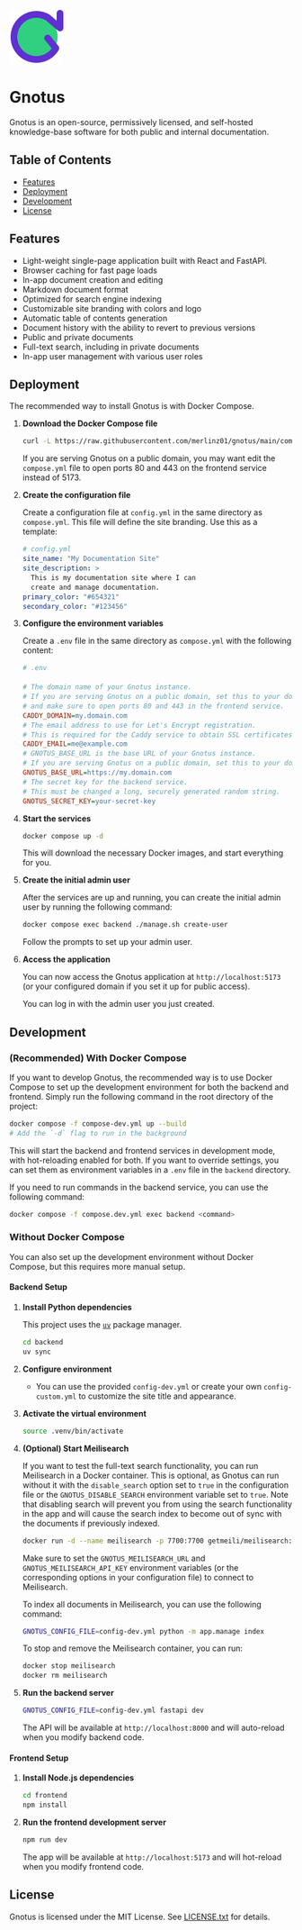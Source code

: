 ![logo](/backend/icon.svg)

# Gnotus

Gnotus is an open-source, permissively licensed, and self-hosted knowledge-base software
for both public and internal documentation.

## Table of Contents

- [Features](#features)
- [Deployment](#deployment)
- [Development](#development)
- [License](#license)

## Features

- Light-weight single-page application built with React and FastAPI.
- Browser caching for fast page loads
- In-app document creation and editing
- Markdown document format
- Optimized for search engine indexing
- Customizable site branding with colors and logo
- Automatic table of contents generation
- Document history with the ability to revert to previous versions
- Public and private documents
- Full-text search, including in private documents
- In-app user management with various user roles

## Deployment

The recommended way to install Gnotus is with Docker Compose.

1. **Download the Docker Compose file**

   ```bash
   curl -L https://raw.githubusercontent.com/merlinz01/gnotus/main/compose.yml -o compose.yml
   ```

   If you are serving Gnotus on a public domain, you may want edit the `compose.yml` file to open ports 80 and 443 on the frontend service instead of 5173.

1. **Create the configuration file**

   Create a configuration file at `config.yml` in the same directory as `compose.yml`. This file will define the site branding.
   Use this as a template:

   ```yaml
   # config.yml
   site_name: "My Documentation Site"
   site_description: >
     This is my documentation site where I can
     create and manage documentation.
   primary_color: "#654321"
   secondary_color: "#123456"
   ```

1. **Configure the environment variables**

   Create a `.env` file in the same directory as `compose.yml` with the following content:

   ```ini
   # .env

   # The domain name of your Gnotus instance.
   # If you are serving Gnotus on a public domain, set this to your domain name
   # and make sure to open ports 80 and 443 in the frontend service.
   CADDY_DOMAIN=my.domain.com
   # The email address to use for Let's Encrypt registration.
   # This is required for the Caddy service to obtain SSL certificates.
   CADDY_EMAIL=me@example.com
   # GNOTUS_BASE_URL is the base URL of your Gnotus instance.
   # If you are serving Gnotus on a public domain, set this to your domain name.
   GNOTUS_BASE_URL=https://my.domain.com
   # The secret key for the backend service.
   # This must be changed a long, securely generated random string.
   GNOTUS_SECRET_KEY=your-secret-key
   ```

1. **Start the services**

   ```bash
   docker compose up -d
   ```

   This will download the necessary Docker images, and start everything for you.

1. **Create the initial admin user**

   After the services are up and running, you can create the initial admin user by running the following command:

   ```bash
   docker compose exec backend ./manage.sh create-user
   ```

   Follow the prompts to set up your admin user.

1. **Access the application**

   You can now access the Gnotus application at `http://localhost:5173` (or your configured domain if you set it up for public access).

   You can log in with the admin user you just created.

## Development

### (Recommended) With Docker Compose

If you want to develop Gnotus, the recommended way is to use Docker Compose to set up the development environment for both the backend and frontend.
Simply run the following command in the root directory of the project:

```bash
docker compose -f compose-dev.yml up --build
# Add the `-d` flag to run in the background
```

This will start the backend and frontend services in development mode, with hot-reloading enabled for both.
If you want to override settings, you can set them as environment variables in a `.env` file in the `backend` directory.

If you need to run commands in the backend service, you can use the following command:

```bash
docker compose -f compose.dev.yml exec backend <command>
```

### Without Docker Compose

You can also set up the development environment without Docker Compose, but this requires more manual setup.

#### Backend Setup

1. **Install Python dependencies**

   This project uses the [`uv`](https://docs.astral.sh/uv) package manager.

   ```bash
   cd backend
   uv sync
   ```

1. **Configure environment**

   - You can use the provided `config-dev.yml` or create your own `config-custom.yml` to customize the site title and appearance.

1. **Activate the virtual environment**

   ```bash
   source .venv/bin/activate
   ```

1. **(Optional) Start Meilisearch**

   If you want to test the full-text search functionality, you can run Meilisearch in a Docker container. This is optional, as Gnotus can run without it with the `disable_search` option set to `true` in the configuration file or the `GNOTUS_DISABLE_SEARCH` environment variable set to `true`.
   Note that disabling search will prevent you from using the search functionality in the app
   and will cause the search index to become out of sync with the documents if previously indexed.

   ```bash
   docker run -d --name meilisearch -p 7700:7700 getmeili/meilisearch:v1.15
   ```

   Make sure to set the `GNOTUS_MEILISEARCH_URL` and `GNOTUS_MEILISEARCH_API_KEY` environment variables (or the corresponding options in your configuration file) to connect to Meilisearch.

   To index all documents in Meilisearch, you can use the following command:

   ```bash
   GNOTUS_CONFIG_FILE=config-dev.yml python -m app.manage index
   ```

   To stop and remove the Meilisearch container, you can run:

   ```bash
   docker stop meilisearch
   docker rm meilisearch
   ```

1. **Run the backend server**
   ```bash
   GNOTUS_CONFIG_FILE=config-dev.yml fastapi dev
   ```
   The API will be available at `http://localhost:8000` and will auto-reload when you modify backend code.

#### Frontend Setup

1. **Install Node.js dependencies**

   ```bash
   cd frontend
   npm install
   ```

2. **Run the frontend development server**
   ```bash
   npm run dev
   ```
   The app will be available at `http://localhost:5173` and will hot-reload when you modify frontend code.

## License

Gnotus is licensed under the MIT License.
See [LICENSE.txt](LICENSE.txt) for details.
